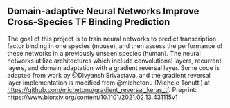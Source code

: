 ## Domain-adaptive Neural Networks Improve Cross-Species TF Binding Prediction

The goal of this project is to train neural networks to predict transcription factor binding in one species (mouse), and then assess the performance of these networks in a previously unseen species (human). The neural networks utilize architectures which include convolutional layers, recurrent layers, and domain adaptation with a gradient reversal layer. Some code is adapted from work by @DivyanshiSrivastava, and the gradient reversal layer implementation is modified from @michetonu (Michele Tonutti) at https://github.com/michetonu/gradient_reversal_keras_tf. Preprint: https://www.biorxiv.org/content/10.1101/2021.02.13.431115v1
